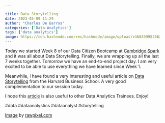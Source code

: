 ```yaml
---

title: Data Storytelling
date: 2023-05-09 11:29
author: "Charles De Barros"
categories: ['Data Analytics']
tags: ['data analytics']
image: https://cdn.hashnode.com/res/hashnode/image/upload/v1683999825628/3b45dd44-5406-4551-a6ac-ce505f5bd102.jpeg?w=1600&h=840&fit=crop&crop=entropy&auto=compress,format&format=webp
---
```


Today we started Week 8 of our Data Citizen Bootcamp at [Cambridge Spark](https://www.cambridgespark.com/) and it was all about Data Storytelling. Finally, we are wrapping up all the last 7 weeks together. Tomorrow we have an end-to-end project day. I am very excited to be able to use everything we have learned since Week 1.  
  
Meanwhile, I have found a very interesting and useful article on [Data Storytelling](https://online.hbs.edu/blog/post/data-storytelling) from the Harvard Business School. A very good complementation to our session today.  
  
I hope this [article](https://online.hbs.edu/blog/post/data-storytelling) is also useful to other Data Analytics Trainees. Enjoy!

#data #dataanalystics #dataanalyst #storytelling

[Image](https://www.rawpixel.com/image/344195) by [rawpixel.com](http://rawpixel.com)